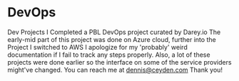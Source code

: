 # DevOps
Dev Projects 
I Completed a PBL DevOps project curated by Darey.io
The early-mid part of this project was done on Azure cloud, further into the Project I switched to AWS
I apologize for my 'probably' weird documentation if I fail to track any steps properly.
Also, a lot of these projects were done earlier so the interface on some of the service providers might've changed.
You can reach me at dennis@ceyden.com
Thank you!
